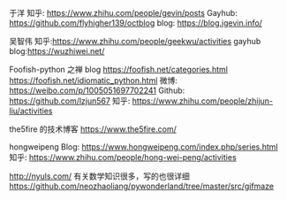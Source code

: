 
于洋
知乎: https://www.zhihu.com/people/gevin/posts
Gayhub: https://github.com/flyhigher139/octblog
blog: https://blog.igevin.info/

吴智伟
知乎:https://www.zhihu.com/people/geekwu/activities
gayhub
blog:https://wuzhiwei.net/


Foofish-python 之禅
blog https://foofish.net/categories.html
https://foofish.net/idiomatic_python.html
微博: https://weibo.com/p/1005051697702241
Github: https://github.com/lzjun567
知乎: https://www.zhihu.com/people/zhijun-liu/activities



the5fire 的技术博客
https://www.the5fire.com/

hongweipeng
Blog: https://www.hongweipeng.com/index.php/series.html
知乎: https://www.zhihu.com/people/hong-wei-peng/activities

http://nyuls.com/
有关数学知识很多，写的也很详细
https://github.com/neozhaoliang/pywonderland/tree/master/src/gifmaze


